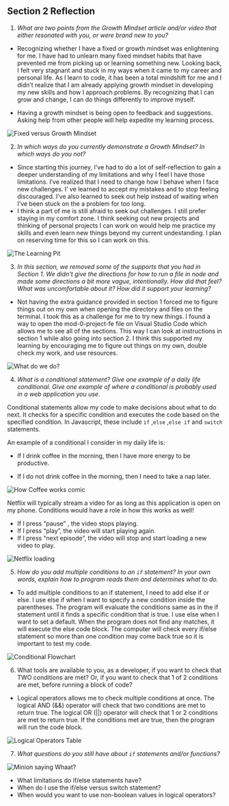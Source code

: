 ## Section 2 Reflection

1. *What are two points from the Growth Mindset article and/or video that either resonated with you, or were brand new to you?*
- Recognizing whether I have a fixed or growth mindset was enlightening for me. I have had to unlearn many fixed mindset habits that have prevented me from picking up or learning something new. Looking back, I felt very stagnant and stuck in my ways when it came to my career and personal life. As I learn to code, it has been a total mindshift for me and I didn’t realize that I am already applying growth mindset in developing my new skills and how I approach problems. By recognizing that I can grow and change, I can do things differently to improve myself.

- Having a growth mindset is being open to feedback and suggestions. Asking help from other people will help expedite my learning process.

![Fixed versus Growth Mindset](https://pbs.twimg.com/media/EJ7DolWWoAMMPPg.jpg)

2. *In which ways do you currently demonstrate a Growth Mindset? In which ways do you _not_?*
- Since starting this journey, I’ve had to do a lot of self-reflection to gain a deeper understanding of my limitations and why I feel I have those limitations. I’ve realized that I need to change how I behave when I face new challenges. I’ ve learned to accept my mistakes and to stop feeling discouraged. I’ve also learned to seek out help instead of waiting when I’ve been stuck on the a problem for too long.
- I think a part of me is still afraid to seek out challenges. I still prefer staying in my comfort zone. I think seeking out new projects and thinking of personal projects I can work on would help me practice my skills and even learn new things beyond my current undestanding. I plan on reserving time for this so I can work on this.

![The Learning Pit](https://i.pinimg.com/originals/aa/e5/cc/aae5ccd2403cba848cebfa88680d6e4d.jpg)

3. *In this section, we removed some of the supports that you had in Section 1. We didn't give the directions for how to run a file in node and made some directions a bit more vague, intentionally. How did that feel? What was uncomfortable about it? How did it support your learning?*
- Not having the extra guidance provided in section 1 forced me to figure things out on my own when opening the directory and files on the terminal. I took this as a challenge for me to try new things. I found a way to open the mod-0-project-fe file on Visual Studio Code which allows me to see all of the sections. This way I can look at instructions in section 1 while also going into section 2. I think this supported my learning by encouraging me to figure out things on my own, double check my work, and use resources.

![What do we do?](https://media0.giphy.com/media/3og0ISDmwZW0z7W7HW/200.gif)

4. *What is a conditional statement? Give one example of a daily life conditional. Give one example of where a conditional is probably used in a web application you use.*

Conditional statements allow my code to make decisions about what to do next. It checks for a specific condition and executes the code based on the specified condition. In Javascript, these include `if` ,`else` ,`else if` and `switch` statements. 

An example of a conditional I consider in my daily life is:

- If I drink coffee in the morning, then I have more energy to be productive.

- If I do not drink coffee in the morning, then I need to take a nap later.

![How Coffee works comic](http://images3.memedroid.com/images/UPLOADED614/5a5228324096b.jpeg)

Netflix will typically stream a video for as long as this application is open on my phone. Conditions would have a role in how this works as well! 

- If I press “pause” , the video stops playing.
- If I press “play”, the video will start playing again.
- If I press “next episode”, the video will stop and start loading a new video to play.

![Netflix loading](https://c.tenor.com/DQyztbEmqnYAAAAM/netflix-loading.gif)

5. *How do you add multiple conditions to an `if` statement? In your own words, explain how to program reads them and determines what to do.*
- To add multiple conditions to an if statement, I need to add else if or else. I use else if when I want to specify a new condition inside the parentheses. The program will evaluate the conditions same as in the if statement until it finds a specific condition that is true. I use else when I want to set a default. When the program does not find any matches, it will execute the else code block. The computer will check every if/else statement so more than one condition may come back true so it is important to test my code.

![Conditional Flowchart](https://beginnersbook.com/wp-content/uploads/2017/09/If_else_flow_diagram_C.jpg)

6. What tools are available to you, as a developer, if you want to check that TWO conditions are met? Or, if you want to check that 1 of 2 conditions are met, before running a block of code?
- Logical operators allows me to check multiple conditions at once. The logical AND (&&) operator will check that two conditions are met to return true. The logical OR (||) operator will check that 1 or 2 conditions are met to return true. If the conditions met are true, then the program will run the code block.

![Logical Operators Table](https://www.devopsschool.com/blog/wp-content/uploads/2020/07/JavaScript-Logical-Operator.png)

7. *What questions do you still have about `if` statements and/or functions?*

![Minion saying Whaat?](https://c.tenor.com/QZ_Y6lgscxIAAAAM/what-minion.gif)

- What limitations do if/else statements have?
- When do I use the if/else versus switch statement?
- When would you want to use non-boolean values in logical operators?